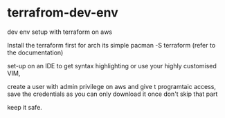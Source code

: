 # terrafrom-dev-env
dev env setup with terraform on aws

Install the terraform first for arch its simple pacman -S terraform (refer to the documentation) 


set-up on an IDE to get syntax highlighting or use your highly customised VIM, 


create a user with admin privilege on aws and give t programtaic access, save the credentials as you can only download it once don't skip that part


keep it safe.
